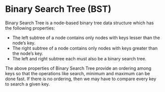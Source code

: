 # Binary Search Tree (BST)

Binary Search Tree is a node-based binary tree data structure which has the following properties:

* The left subtree of a node contains only nodes with keys lesser than the node’s key.
* The right subtree of a node contains only nodes with keys greater than the node’s key.
* The left and right subtree each must also be a binary search tree.

The above properties of Binary Search Tree provide an ordering among keys so that the operations like search, minimum and maximum can be done fast. If there is no ordering, then we may have to compare every key to search a given key.
